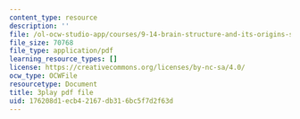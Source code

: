 ```yaml
---
content_type: resource
description: ''
file: /ol-ocw-studio-app/courses/9-14-brain-structure-and-its-origins-spring-2014/176208d1ecb42167db316bc5f7d2f63d_555139.pdf
file_size: 70768
file_type: application/pdf
learning_resource_types: []
license: https://creativecommons.org/licenses/by-nc-sa/4.0/
ocw_type: OCWFile
resourcetype: Document
title: 3play pdf file
uid: 176208d1-ecb4-2167-db31-6bc5f7d2f63d
---
```

